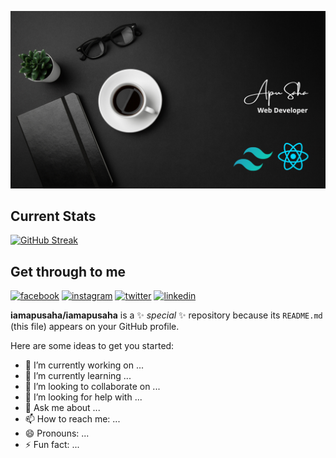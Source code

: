 
![Screenshot of a comment on a GitHub issue showing an image, added in the Markdown, of an Octocat smiling and raising a tentacle.](https://github.com/iamapusaha/iamapusaha/blob/main/assets/Apu_Saha.png?raw=true)

## Current Stats
[![GitHub Streak](https://github-readme-streak-stats.herokuapp.com?user=iamapusaha&theme=dark&hide_border=true&card_width=1000)](https://git.io/streak-stats)

## Get through to me
<!-- display the social media buttons in your README -->

[![facebook](https://github.com/shikhar1020jais1/Git-Social/blob/master/Icons/Facebook.png (Facebook))][1]
[![instagram](https://github.com/shikhar1020jais1/Git-Social/blob/master/Icons/Instagram.png (Instagram))][2]
[![twitter](https://github.com/shikhar1020jais1/Git-Social/blob/master/Icons/Twitter.png (Twitter))][3]
[![linkedin](https://github.com/shikhar1020jais1/Git-Social/blob/master/Icons/LinkedIn.png (LinkedIn))][4]

<!-- To Link your profile to the media buttons -->

[1]: https://www.facebook.com/apusahainfo
[2]: https://www.instagram.com/apusaha_unofficial/
[3]: https://twitter.com/iamapusaha
[4]: https://www.linkedin.com/in/apusaha/


**iamapusaha/iamapusaha** is a ✨ _special_ ✨ repository because its `README.md` (this file) appears on your GitHub profile.

Here are some ideas to get you started:

- 🔭 I’m currently working on ...
- 🌱 I’m currently learning ...
- 👯 I’m looking to collaborate on ...
- 🤔 I’m looking for help with ...
- 💬 Ask me about ...
- 📫 How to reach me: ...
- 😄 Pronouns: ...
- ⚡ Fun fact: ...

